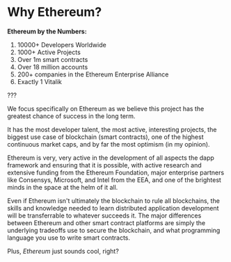 # Why Ethereum?

**Ethereum by the Numbers:**
1. 10000+ Developers Worldwide
2. 1000+ Active Projects
3. Over 1m smart contracts
4. Over 18 million accounts
5. 200+ companies in the Ethereum Enterprise Alliance
6. Exactly 1 Vitalik

???

We focus specifically on Ethereum as we believe this project has the greatest chance of success in the long term.

It has the most developer talent,
the most active, interesting projects,
the biggest use case of blockchain (smart contracts),
one of the highest continuous market caps,
and by far the most optimism (in my opinion).

Ethereum is very, very active in the development of all aspects
the dapp framework and ensuring that it is possible,
with active research and extensive funding from the Ethereum Foundation,
major enterprise partners like Consensys, Microsoft, and Intel from the EEA,
and one of the brightest minds in the space at the helm of it all.

Even if Ethereum isn't ultimately the blockchain to rule all blockchains,
the skills and knowledge needed to learn distributed application development
will be transferrable to whatever succeeds it.
The major differences between Ethereum and other smart contract platforms
are simply the underlying tradeoffs use to secure the blockchain,
and what programming language you use to write smart contracts.

Plus, *Ethereum* just sounds cool, right?
